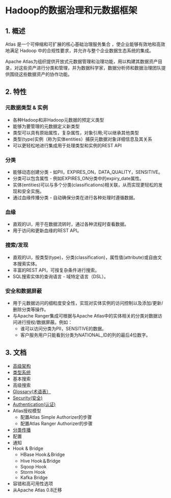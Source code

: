 # Hadoop的数据治理和元数据框架
## 1. 概述
Atlas 是一个可伸缩和可扩展的核心基础治理服务集合 ，使企业能够有效地和高效地满足 Hadoop 中的合规性要求，并允许与整个企业数据生态系统的集成。

Apache Atlas为组织提供开放式元数据管理和治理功能，用以构建其数据资产目录，对这些资产进行分类和管理，并为数据科学家，数据分析师和数据治理团队提供围绕这些数据资产的协作功能。

## 2. 特性
### 元数据类型 & 实例
- 各种Hadoop和非Hadoop元数据的预定义类型
- 能够为要管理的元数据定义新类型
- 类型可以具有原始属性，复杂属性，对象引用;可以继承其他类型
- 类型(type)实例（称为实体entities）捕获元数据对象详细信息及其关系
- 可以更轻松地进行集成用于处理类型和实例的REST API

### 分类
- 能够动态创建分类 - 如PII，EXPIRES_ON，DATA_QUALITY，SENSITIVE。
- 分类可以包含属性 - 例如EXPIRES_ON分类中的expiry_date属性。
- 实体(entities)可以与多个分类(classifications)相关联，从而实现更轻松的发现和安全实施。
- 通过血缘传播分类 - 自动确保分类在进行各种处理时遵循数据。

### 血缘
- 直观的UI，用于在数据流转时，通过各种流程时查看数据。
- 用于访问和更新血缘的REST API。

### 搜索/发现
- 直观的UI，按类型(type)，分类(classification)，属性值(attribute)或自由文本搜索实体。
- 丰富的REST API，可按复杂条件进行搜索。
- SQL搜索实体的查询语言 - 域特定语言（DSL）。

### 安全和数据屏蔽
- 用于元数据访问的细粒度安全性，实现对实体实例的访问控制以及添加/更新/删除分类等操作。
- 与Apache Ranger集成可根据与Apache Atlas中的实体相关的分类对数据访问进行授权/数据屏蔽。例如：
    - 谁可以访问分类为PII，SENSITIVE的数据。
    - 客户服务用户只能看到分类为NATIONAL_ID的列的最后4位数字。

## 3. 文档
- [高级架构](https://github.com/mantoudev/atlas_cn/blob/master/01-%E9%AB%98%E7%BA%A7%E6%9E%B6%E6%9E%84.md)
- [类型系统](https://github.com/mantoudev/atlas_cn/blob/master/02-%E7%B1%BB%E5%9E%8B%E7%B3%BB%E7%BB%9F.md)
- 基本搜索
- 高级搜索
- [Glossary(术语表）](https://github.com/mantoudev/atlas_cn/blob/master/05-%E6%9C%AF%E8%AF%AD.md)
- [Security(安全)](https://github.com/mantoudev/atlas_cn/blob/master/06-%E5%AE%89%E5%85%A8.md)
- [Authentication(认证)](https://github.com/mantoudev/atlas_cn/blob/master/07-%E8%AE%A4%E8%AF%81.md)
- Atlas授权模型
    - 配置Atlas Simple Authorizer的步骤
    - 配置Atlas Ranger Authorizer的步骤
- [分类传播](https://github.com/mantoudev/atlas_cn/blob/master/09-%E5%88%86%E7%B1%BB%E4%BC%A0%E6%92%AD.md)
- 配置
- 通知
- Hook & Bridge
    - HBase Hook＆Bridge
    - Hive Hook＆Bridge
    - Sqoop Hook
    - Storm Hook
    - Kafka Bridge
- 容错和高可用性选项
- 从Apache Atlas 0.8迁移

